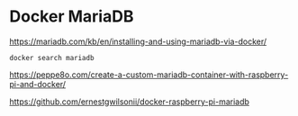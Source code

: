 
# Docker MariaDB

https://mariadb.com/kb/en/installing-and-using-mariadb-via-docker/

    docker search mariadb

<https://peppe8o.com/create-a-custom-mariadb-container-with-raspberry-pi-and-docker/>

<https://github.com/ernestgwilsonii/docker-raspberry-pi-mariadb>